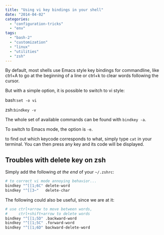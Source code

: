 ```yaml
---
title: "Using vi key bindings in your shell"
date: "2014-04-02"
categories: 
  - "configuration-tricks"
  - "env"
tags: 
  - "bash-2"
  - "customization"
  - "linux"
  - "utilities"
  - "zsh"
---
```


By default, most shells use Emacs style key bindings for commandline, like ctrl+A to go at the beginning of a line or ctrl+k to clear words following the cursor.

But with a simple option, it is possible to switch to vi style:

bash:`set -o vi`

zsh:`bindkey -v`

The whole set of available commands can be found with `bindkey -a`.

To switch to Emacs mode, the option is `-e`.

to find out which keycode corresponds to what, simply type `cat` in your terminal. You can then press any key and its code will be displayed.

## Troubles with delete key on zsh

Simply add the following _at the end_ of your `~/.zshrc`:

```bash
# to correct vi mode annoying behavior...
bindkey "^[[1;6C" delete-word
bindkey "^[[3~"   delete-char
```

The following could also be useful, since we are at it:
```bash
# use ctrl+arrow to move between words,
#     ctrl+shift+arrow to delete words
bindkey "^[[1;5D" .backward-word
bindkey "^[[1;5C" .forward-word
bindkey "^[[1;6D" backward-delete-word
```